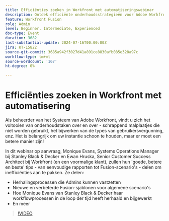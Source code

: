 ```yaml
---
title: Efficiënties zoeken in Workfront met automatiseringswebinar
description: Ontdek efficiënte onderhoudsstrategieën voor Adobe Workfront in ons webinar op aanvraag. Ontdek tips van Stanley Black & Decker en Workfront-experts over het automatiseren van herhaalde taken, het gebruik van Fusion-sjablonen en het ontwikkelen van workflowprocessen voor optimale efficiëntie.
feature: Workfront Fusion
role: Admin
level: Beginner, Intermediate, Experienced
doc-type: Event
duration: 3682
last-substantial-update: 2024-07-16T00:00:00Z
jira: KT-15822
source-git-commit: 3685a942f3027d41a891ce8830afb085e328a97c
workflow-type: tm+mt
source-wordcount: '167'
ht-degree: 0%

---
```



# Efficiënties zoeken in Workfront met automatisering

Als beheerder van het Systeem van Adobe Workfront, vindt u zich het voltooien van onderhoudstaken over en over - schrappend malplaatjes die niet worden gebruikt, het bijwerken van de types van gebruikersvergunning, enz. Het is belangrijk om uw instantie schoon te houden, maar er moet een betere manier zijn!

In dit webinar op aanvraag, Monique Evans, Systems Operations Manager bij Stanley Black &amp; Decker en Ewan Hruska, Senior Customer Success Architect bij Workfront (en een voormalige klant), zullen hun &#39;goede, betere en beste&#39; tips - van eenvoudige rapporten tot Fusion-scenario&#39;s - delen om inefficiënties aan te pakken. Ze delen:

* Herhalingsprocessen die Admins kunnen vastzetten
* Nieuwe en verbeterde Fusion-sjablonen voor algemene scenario&#39;s
* Hoe Monique Evans van Stanley Black &amp; Decker haar workflowprocessen in de loop der tijd heeft herhaald en bijgewerkt
* En meer

>[!VIDEO](https://video.tv.adobe.com/v/3431016/?learn=on)

